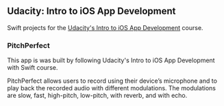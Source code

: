 ## Udacity: Intro to iOS App Development

Swift projects for the [Udacity's Intro to iOS App Development](https://www.udacity.com/course/intro-to-ios-app-development-with-swift--ud585) course.

### PitchPerfect
This app is was built by following Udacity's Intro to iOS App Development with Swift course.

PitchPerfect allows users to record using their device’s microphone and to play back the recorded audio with different modulations. The modulations are slow, fast, high-pitch, low-pitch, with reverb, and with echo.
